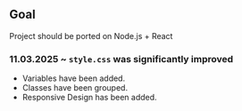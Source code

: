 ## Goal
Project should be ported on Node.js + React

### 11.03.2025 ~ `style.css` was significantly improved  
- Variables have been added.  
- Classes have been grouped.
- Responsive Design has been added. 